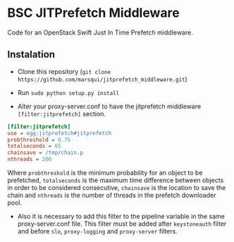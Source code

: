 # BSC JITPrefetch Middleware
Code for an OpenStack Swift Just In Time Prefetch middleware.


## Instalation

* Clone this repository (`git clone https://github.com/marsqui/jitprefetch_middleware.git`)

* Run `sudo python setup.py install` 

* Alter your proxy-server.conf to have the jitprefetch middleware `[filter:jitprefetch]` section.
```ini
[filter:jitprefetch]
use = egg:jitprefetch#jitprefetch
probthreshold = 0.75
totalseconds = 65
chainsave = /tmp/chain.p
nthreads = 200
```
Where `probthreshold` is the minimum probability for an object to be prefetched, `totalseconds` is the maximum time difference between objects in order to be considered consecutive, `chainsave` is the location to save the chain and `nthreads` is the number of threads in the prefetch downloader pool.

* Also it is necessary to add this filter to the pipeline variable in the same proxy-server.conf file. This filter must be added after `keystoneauth` filter and before `slo`, `proxy-logging` and `proxy-server` filters.
